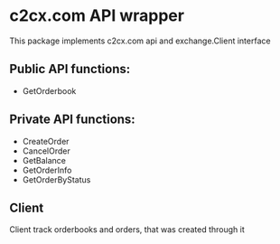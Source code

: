 # c2cx.com API wrapper
  This package implements c2cx.com api and exchange.Client interface
  ## Public API functions:
   * GetOrderbook
  ## Private API functions:
   * CreateOrder
   * CancelOrder
   * GetBalance
   * GetOrderInfo
   * GetOrderByStatus 
  ## Client 
   Client track orderbooks and orders, that was created through it